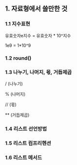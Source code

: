 ## 1. 자료형에서 쓸만한 것

### 1.1 지수표현 
유효숫자e지수 = 유효숫자 * 10^지수 

1e9 = 1*10^9

### 1.2 round()

### 1.3 나누기, 나머지, 몫, 거듭제곱
/ (나누기)

% (나머지)

// (몫)

** (거듭제곱)

### 1.4 리스트 선언방법

### 1.5 리스트 컴프리헨션 

### 1.6 리스트 메서드